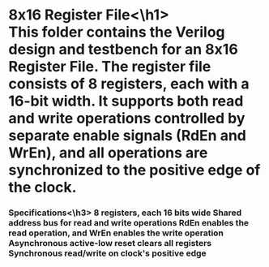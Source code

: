 <h1>8x16 Register File<\h1>
<br>
This folder contains the Verilog design and testbench for an 8x16 Register File. The register file consists of 8 registers, each with a 16-bit width. It supports both read and write operations controlled by separate enable signals (RdEn and WrEn), and all operations are synchronized to the positive edge of the clock.

<h3>Specifications<\h3>
8 registers, each 16 bits wide
Shared address bus for read and write operations
RdEn enables the read operation, and WrEn enables the write operation
Asynchronous active-low reset clears all registers
Synchronous read/write on clock's positive edge
